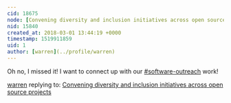 ```yaml
---
cid: 18675
node: [Convening diversity and inclusion initiatives across open source projects](../notes/liz/02-28-2018/convening-diversity-and-inclusion-initiatives-across-open-source-projects)
nid: 15840
created_at: 2018-03-01 13:44:19 +0000
timestamp: 1519911859
uid: 1
author: [warren](../profile/warren)
---
```


Oh no, I missed it! I want to connect up with our [#software-outreach](/tag/software-outreach) work!

[warren](../profile/warren) replying to: [Convening diversity and inclusion initiatives across open source projects](../notes/liz/02-28-2018/convening-diversity-and-inclusion-initiatives-across-open-source-projects)

